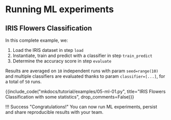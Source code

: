 # Running ML experiments

## IRIS Flowers Classification

In this complete example, we:

1. Load the IRIS dataset in step `load`
2. Instantiate, train and predict with a classifier in step `train_predict`
3. Determine the accuracy score in step `evaluate`

Results are averaged on `10` independent runs with param `seed=range(10)` and multiple classifiers are evaluated thanks to param `classifier=[...]`, for a total of `50` runs.

{{include_code("mkdocs/tutorial/examples/05-ml-01.py", title="IRIS Flowers Classification with some statistics", drop_comments=False)}}

!!! Success "Congratulations!"
    You can now run ML experiments, persist and share reproducible results with your team.
